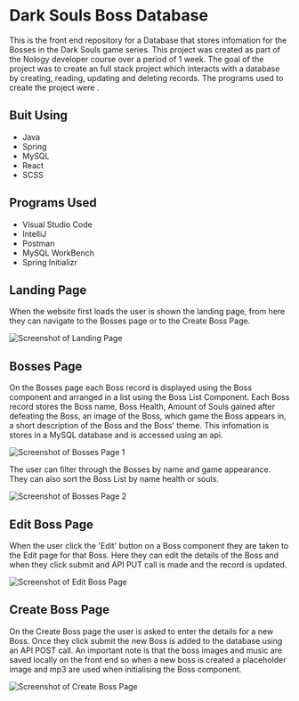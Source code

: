 # Dark Souls Boss Database

This is the front end repository for a Database that stores infomation for the Bosses in the Dark Souls game series. This project was created as part of the Nology developer course over a period of 1 week. The goal of the project was to create an full stack project which interacts with a database by creating, reading, updating and deleting records. The programs used to create the project were .

## Buit Using
- Java
- Spring
- MySQL
- React
- SCSS

## Programs Used
- Visual Studio Code
- IntelliJ
- Postman
- MySQL WorkBench
- Spring Initializr

## Landing Page

When the website first loads the user is shown the landing page, from here they can navigate to the Bosses page or to the Create Boss Page.

![Screenshot of Landing Page](./src/assets/images/readme_images/landing_page.png)

## Bosses Page

On the Bosses page each Boss record is displayed using the Boss component and arranged in a list using the Boss List Component. Each Boss record stores the Boss name, Boss Health, Amount of Souls gained after defeating the Boss, an image of the Boss, which game the Boss appears in, a short description of the Boss and the Boss' theme. This infomation is stores in a MySQL database and is accessed using an api.

![Screenshot of Bosses Page 1](./src/assets/images/readme_images/bosses_page.png)

The user can filter through the Bosses by name and game appearance. They can also sort the Boss List by name health or souls.

![Screenshot of Bosses Page 2](./src/assets/images/readme_images/bosses_filtered_page.png)

## Edit Boss Page

When the user click the 'Edit' button on a Boss component they are taken to the Edit page for that Boss. Here they can edit the details of the Boss and when they click submit and API PUT call is made and the record is updated.

![Screenshot of Edit Boss Page](./src/assets/images/readme_images/edit_page.png)

## Create Boss Page

On the Create Boss page the user is asked to enter the details for a new Boss. Once they click submit the new Boss is added to the database using an API POST call. An important note is that the boss images and music are saved locally on the front end so when a new boss is created a placeholder image and mp3 are used when initialising the Boss component.

![Screenshot of Create Boss Page](./src/assets/images/readme_images/create_page.png)